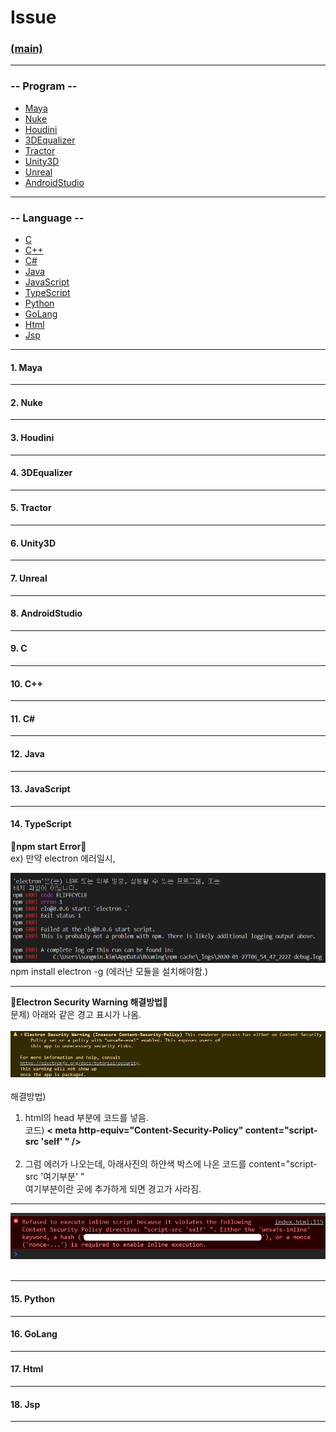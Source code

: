 # Issue
### [(main)](/readme.md) 
***
### -- Program --
* [Maya](#1-maya)
* [Nuke](#2-nuke)
* [Houdini](#3-houdini)
* [3DEqualizer](#4-3dequalizer)
* [Tractor](#5-tractor)
* [Unity3D](#6-unity3d)
* [Unreal](#7-unreal)
* [AndroidStudio](#8-androidstudio)
***
### -- Language --  
* [C](#9-c)
* [C++](#10-c)
* [C#](#11-c)
* [Java](#12-java)
* [JavaScript](#13-javascript)
* [TypeScript](#14-typescript)
* [Python](#15-python)
* [GoLang](#16-golang)
* [Html](#17-html)
* [Jsp](#18-jsp)
***
#### 1. Maya
***
#### 2. Nuke
***
#### 3. Houdini
***
#### 4. 3DEqualizer
***
#### 5. Tractor
***
#### 6. Unity3D
***
#### 7. Unreal
***
#### 8. AndroidStudio
***
#### 9. C
***
#### 10. C++
***
#### 11. C#
***
#### 12. Java
***
#### 13. JavaScript
***
#### 14. TypeScript
:large_blue_diamond:**npm start Error**:large_blue_diamond:<br>
ex) 만약 electron 에러일시,<br>

![error1](./image/ts_error1.PNG)<br>
npm install electron -g (에러난 모듈을 설치해야함.)<br>
* * * * *
:large_blue_diamond:**Electron Security Warning 해결방법**:large_blue_diamond:<br>
문제) 아래와 같은 경고 표시가 나옴.<br><br>
![error1](./image/ts_error2.PNG)<br><br>
해결방법)
1. html의 head 부분에 코드를 넣음.<br>
코드) **< meta http-equiv="Content-Security-Policy" content="script-src 'self' " />** <br><br>
2. 그럼 에러가 나오는데, 아래사진의 하얀색 박스에 나온 코드를 content="script-src '여기부분' "<br>
여기부분이란 곳에 추가하게 되면 경고가 사라짐.<br>
* * *
![error2](./image/ts_error3.PNG)<br><br>
***
#### 15. Python
***
#### 16. GoLang
***
#### 17. Html
***
#### 18. Jsp
***